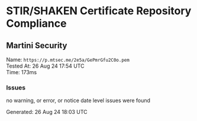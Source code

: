# STIR/SHAKEN Certificate Repository Compliance

## Martini Security

Name: `https://p.mtsec.me/2e5a/GePmrGfu2C0o.pem`\
Tested At: 26 Aug 24 17:54 UTC\
Time: 173ms

### Issues

no warning, or error, or notice date level issues were found

Generated: 26 Aug 24 18:03 UTC